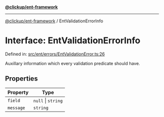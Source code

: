 [**@clickup/ent-framework**](../README.md)

***

[@clickup/ent-framework](../globals.md) / EntValidationErrorInfo

# Interface: EntValidationErrorInfo

Defined in: [src/ent/errors/EntValidationError.ts:26](https://github.com/clickup/ent-framework/blob/master/src/ent/errors/EntValidationError.ts#L26)

Auxillary information which every validation predicate should have.

## Properties

| Property | Type |
| ------ | ------ |
| <a id="field"></a> `field` | `null` \| `string` |
| <a id="message"></a> `message` | `string` |
